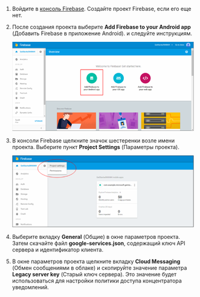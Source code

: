 

1. Войдите в [консоль Firebase](https://firebase.google.com/console/). Создайте проект Firebase, если его еще нет.
2. После создания проекта выберите **Add Firebase to your Android app** (Добавить Firebase в приложение Android). и следуйте инструкциям.

    ![Добавление Firebase в приложение Android](./media/notification-hubs-enable-firebase-cloud-messaging/notification-hubs-add-firebase-to-android-app.png)
3. В консоли Firebase щелкните значок шестеренки возле имени проекта. Выберите пункт **Project Settings** (Параметры проекта).

    ![Выбор параметров проекта](./media/notification-hubs-enable-firebase-cloud-messaging/notification-hubs-firebase-console-project-settings.png)
4. Выберите вкладку **General** (Общие) в окне параметров проекта. Затем скачайте файл **google-services.json**, содержащий ключ API сервера и идентификатор клиента.
5. В окне параметров проекта щелкните вкладку **Cloud Messaging** (Обмен сообщениями в облаке) и скопируйте значение параметра **Legacy server key** (Старый ключ сервера). Это значение будет использоваться для настройки политики доступа концентратора уведомлений.
